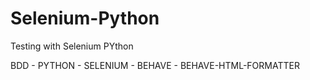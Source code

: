 # Selenium-Python
Testing with Selenium PYthon

BDD - PYTHON - SELENIUM - BEHAVE - BEHAVE-HTML-FORMATTER
